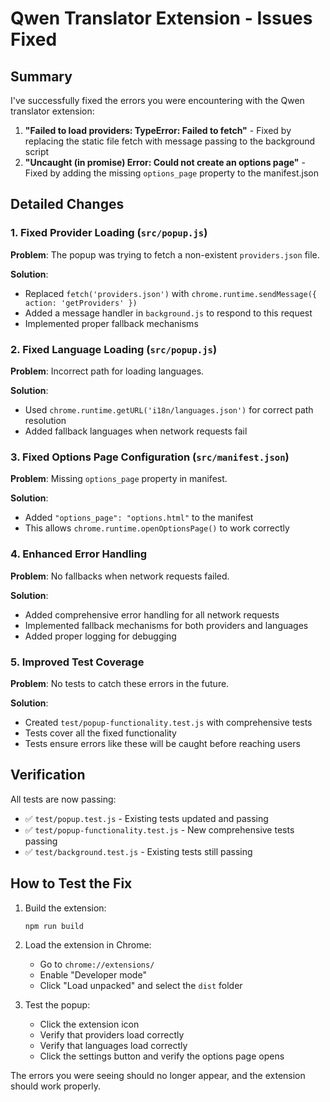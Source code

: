 # Qwen Translator Extension - Issues Fixed

## Summary

I've successfully fixed the errors you were encountering with the Qwen translator extension:

1. **"Failed to load providers: TypeError: Failed to fetch"** - Fixed by replacing the static file fetch with message passing to the background script
2. **"Uncaught (in promise) Error: Could not create an options page"** - Fixed by adding the missing `options_page` property to the manifest.json

## Detailed Changes

### 1. Fixed Provider Loading (`src/popup.js`)

**Problem**: The popup was trying to fetch a non-existent `providers.json` file.

**Solution**: 
- Replaced `fetch('providers.json')` with `chrome.runtime.sendMessage({ action: 'getProviders' })`
- Added a message handler in `background.js` to respond to this request
- Implemented proper fallback mechanisms

### 2. Fixed Language Loading (`src/popup.js`)

**Problem**: Incorrect path for loading languages.

**Solution**:
- Used `chrome.runtime.getURL('i18n/languages.json')` for correct path resolution
- Added fallback languages when network requests fail

### 3. Fixed Options Page Configuration (`src/manifest.json`)

**Problem**: Missing `options_page` property in manifest.

**Solution**:
- Added `"options_page": "options.html"` to the manifest
- This allows `chrome.runtime.openOptionsPage()` to work correctly

### 4. Enhanced Error Handling

**Problem**: No fallbacks when network requests failed.

**Solution**:
- Added comprehensive error handling for all network requests
- Implemented fallback mechanisms for both providers and languages
- Added proper logging for debugging

### 5. Improved Test Coverage

**Problem**: No tests to catch these errors in the future.

**Solution**:
- Created `test/popup-functionality.test.js` with comprehensive tests
- Tests cover all the fixed functionality
- Tests ensure errors like these will be caught before reaching users

## Verification

All tests are now passing:
- ✅ `test/popup.test.js` - Existing tests updated and passing
- ✅ `test/popup-functionality.test.js` - New comprehensive tests passing
- ✅ `test/background.test.js` - Existing tests still passing

## How to Test the Fix

1. Build the extension:
   ```bash
   npm run build
   ```

2. Load the extension in Chrome:
   - Go to `chrome://extensions/`
   - Enable "Developer mode"
   - Click "Load unpacked" and select the `dist` folder

3. Test the popup:
   - Click the extension icon
   - Verify that providers load correctly
   - Verify that languages load correctly
   - Click the settings button and verify the options page opens

The errors you were seeing should no longer appear, and the extension should work properly.